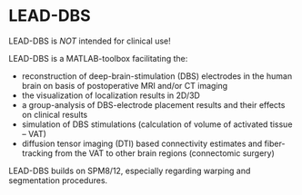 LEAD-DBS
========

LEAD-DBS is *NOT* intended for clinical use!

LEAD-DBS is a MATLAB-toolbox facilitating the: 

- reconstruction of deep-brain-stimulation (DBS) electrodes in the human brain on basis of postoperative MRI and/or CT imaging
- the visualization of localization results in 2D/3D
- a group-analysis of DBS-electrode placement results and their effects on clinical results
- simulation of DBS stimulations (calculation of volume of activated tissue – VAT)
- diffusion tensor imaging (DTI) based connectivity estimates and fiber-tracking from the VAT to other brain regions (connectomic surgery)

LEAD-DBS builds on SPM8/12, especially regarding warping and segmentation procedures.

